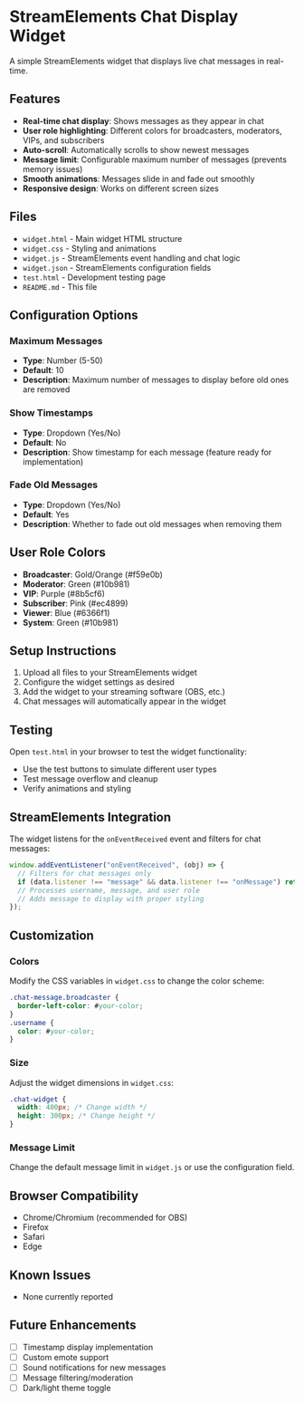 # StreamElements Chat Display Widget

A simple StreamElements widget that displays live chat messages in real-time.

## Features

- **Real-time chat display**: Shows messages as they appear in chat
- **User role highlighting**: Different colors for broadcasters, moderators, VIPs, and subscribers
- **Auto-scroll**: Automatically scrolls to show newest messages
- **Message limit**: Configurable maximum number of messages (prevents memory issues)
- **Smooth animations**: Messages slide in and fade out smoothly
- **Responsive design**: Works on different screen sizes

## Files

- `widget.html` - Main widget HTML structure
- `widget.css` - Styling and animations
- `widget.js` - StreamElements event handling and chat logic
- `widget.json` - StreamElements configuration fields
- `test.html` - Development testing page
- `README.md` - This file

## Configuration Options

### Maximum Messages

- **Type**: Number (5-50)
- **Default**: 10
- **Description**: Maximum number of messages to display before old ones are removed

### Show Timestamps

- **Type**: Dropdown (Yes/No)
- **Default**: No
- **Description**: Show timestamp for each message (feature ready for implementation)

### Fade Old Messages

- **Type**: Dropdown (Yes/No)
- **Default**: Yes
- **Description**: Whether to fade out old messages when removing them

## User Role Colors

- **Broadcaster**: Gold/Orange (#f59e0b)
- **Moderator**: Green (#10b981)
- **VIP**: Purple (#8b5cf6)
- **Subscriber**: Pink (#ec4899)
- **Viewer**: Blue (#6366f1)
- **System**: Green (#10b981)

## Setup Instructions

1. Upload all files to your StreamElements widget
2. Configure the widget settings as desired
3. Add the widget to your streaming software (OBS, etc.)
4. Chat messages will automatically appear in the widget

## Testing

Open `test.html` in your browser to test the widget functionality:

- Use the test buttons to simulate different user types
- Test message overflow and cleanup
- Verify animations and styling

## StreamElements Integration

The widget listens for the `onEventReceived` event and filters for chat messages:

```javascript
window.addEventListener("onEventReceived", (obj) => {
  // Filters for chat messages only
  if (data.listener !== "message" && data.listener !== "onMessage") return;
  // Processes username, message, and user role
  // Adds message to display with proper styling
});
```

## Customization

### Colors

Modify the CSS variables in `widget.css` to change the color scheme:

```css
.chat-message.broadcaster {
  border-left-color: #your-color;
}
.username {
  color: #your-color;
}
```

### Size

Adjust the widget dimensions in `widget.css`:

```css
.chat-widget {
  width: 400px; /* Change width */
  height: 300px; /* Change height */
}
```

### Message Limit

Change the default message limit in `widget.js` or use the configuration field.

## Browser Compatibility

- Chrome/Chromium (recommended for OBS)
- Firefox
- Safari
- Edge

## Known Issues

- None currently reported

## Future Enhancements

- [ ] Timestamp display implementation
- [ ] Custom emote support
- [ ] Sound notifications for new messages
- [ ] Message filtering/moderation
- [ ] Dark/light theme toggle
